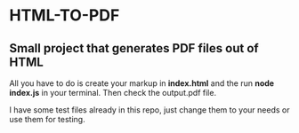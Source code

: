 # HTML-TO-PDF

## Small project that generates PDF files out of HTML

All you have to do is create your markup in **index.html** and the run **node index.js** in your terminal. Then check the output.pdf file.

I have some test files already in this repo, just change them to your needs or use them for testing.
